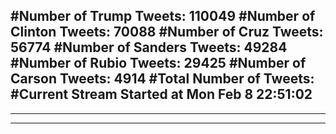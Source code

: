 #Number of Trump Tweets: 110049
#Number of Clinton Tweets: 70088
#Number of Cruz Tweets: 56774
#Number of Sanders Tweets: 49284
#Number of Rubio Tweets: 29425
#Number of Carson Tweets: 4914
#Total Number of Tweets:  
#Current Stream Started at Mon Feb  8 22:51:02
---
---
---
